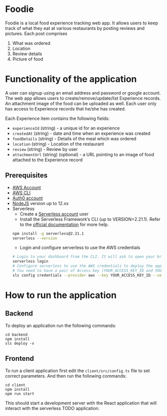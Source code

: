 # Foodie

Foodie is a local food experience tracking web app. It allows users to keep track of what they eat at various restaurants by posting reviews and pictures.
Each post comprises
1.	What was ordered
2.	Location
3.	Review details
4.	Picture of food

# Functionality of the application

A user can signup using an email address and password or google account.
The web app allows users to create/remove/update/list Experience records. 
An attachment image of the food can be uploaded as well. Each user only has access to Experience records that he/she has created.

Each Experience item contains the following fields:

* `experienceId` (string) - a unique id for an experience
* `createdAt` (string) - date and time when an experience was created
* `foodDetails` (string) - Details of the meal which was ordered
* `location` (string) - Location of the restaurant
* `review` (string) - Review by user
* `attachmentUrl` (string) (optional) - a URL pointing to an image of food attached to the Experience record


## Prerequisites

* [AWS Account](https://portal.aws.amazon.com/gp/aws/developer/registration/index.html)
* [AWS CLI](https://aws.amazon.com/cli/)
* <a href="https://manage.auth0.com/" target="_blank">Auth0 account</a>
* <a href="https://nodejs.org/en/download/package-manager/" target="_blank">NodeJS</a> version up to 12.xx 
* Serverless 
   * Create a <a href="https://dashboard.serverless.com/" target="_blank">Serverless account</a> user
   * Install the Serverless Framework’s CLI  (up to VERSION=2.21.1). Refer to the <a href="https://www.serverless.com/framework/docs/getting-started/" target="_blank">official documentation</a> for more help.
   ```bash
   npm install -g serverless@2.21.1
   serverless --version
   ```
   * Login and configure serverless to use the AWS credentials 
   ```bash
   # Login to your dashboard from the CLI. It will ask to open your browser and finish the process.
   serverless login
   # Configure serverless to use the AWS credentials to deploy the application
   # You need to have a pair of Access key (YOUR_ACCESS_KEY_ID and YOUR_SECRET_KEY) of an IAM user with Admin access permissions
   sls config credentials --provider aws --key YOUR_ACCESS_KEY_ID --secret YOUR_SECRET_KEY --profile serverless
   ```
   


# How to run the application

## Backend

To deploy an application run the following commands:

```
cd backend
npm install
sls deploy -v
```

## Frontend

To run a client application first edit the `client/src/config.ts` file to set correct parameters. And then run the following commands:

```
cd client
npm install
npm run start
```

This should start a development server with the React application that will interact with the serverless TODO application.
